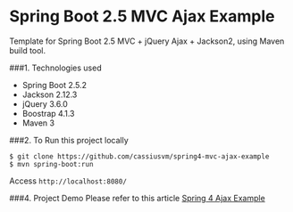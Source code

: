 Spring Boot 2.5 MVC Ajax Example
===============================
Template for Spring Boot 2.5 MVC + jQuery Ajax + Jackson2, using Maven build tool.

###1. Technologies used
* Spring Boot 2.5.2
* Jackson 2.12.3
* jQuery 3.6.0
* Boostrap 4.1.3
* Maven 3

###2. To Run this project locally
```shell
$ git clone https://github.com/cassiusvm/spring4-mvc-ajax-example
$ mvn spring-boot:run
```
Access ```http://localhost:8080/```

###4. Project Demo
Please refer to this article [Spring 4 Ajax Example](http://www.mkyong.com/spring-mvc/spring-4-mvc-ajax-hello-world-example/)
